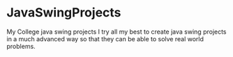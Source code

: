 # JavaSwingProjects
My College java swing projects
I try all my best to create java swing projects in a much advanced way so that
they can be able to solve real world problems.
